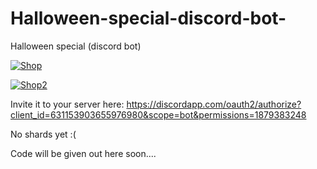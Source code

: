# Halloween-special-discord-bot-
Halloween special (discord bot)


<img>[![Shop](https://wad0.000webhostapp.com/images/Halloween%20bot/Skjermbilde.PNG)](https://wad0.000webhostapp.com/images/Halloween%20bot/Skjermbilde.PNG)

<img>[![Shop2](https://wad0.000webhostapp.com/images/Halloween%20bot/image.png)](https://wad0.000webhostapp.com/images/Halloween%20bot/image.png)

Invite it to your server here: 
https://discordapp.com/oauth2/authorize?client_id=631153903655976980&scope=bot&permissions=1879383248

No shards yet :(


Code will be given out here soon....
